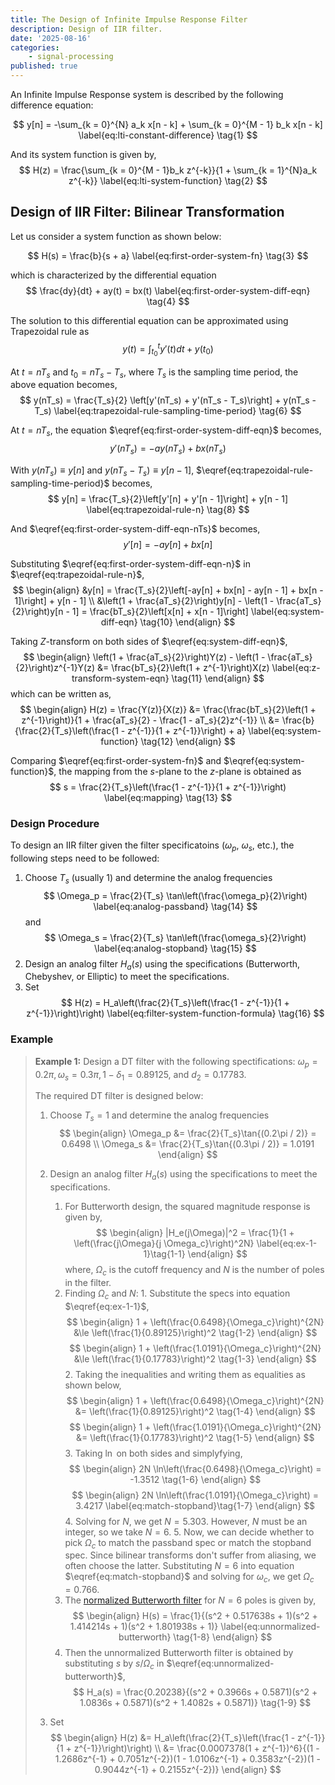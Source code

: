 ```yaml
---
title: The Design of Infinite Impulse Response Filter
description: Design of IIR filter.
date: '2025-08-16'
categories:
    - signal-processing
published: true
---
```


An Infinite Impulse Response system is described by the following difference equation:

$$
y[n] = -\sum_{k = 0}^{N} a_k x[n - k] + \sum_{k = 0}^{M - 1} b_k x[n - k]
\label{eq:lti-constant-difference} \tag{1}
$$

And its system function is given by,
$$
H(z) = \frac{\sum_{k = 0}^{M - 1}b_k z^{-k}}{1 + \sum_{k = 1}^{N}a_k z^{-k}}
\label{eq:lti-system-function} \tag{2}
$$

## Design of IIR Filter: Bilinear Transformation

Let us consider a system function as shown below:

$$
H(s) = \frac{b}{s + a}
\label{eq:first-order-system-fn} \tag{3}
$$

which is characterized by the differential equation
$$
\frac{dy}{dt} + ay(t) = bx(t)
\label{eq:first-order-system-diff-eqn} \tag{4}
$$

The solution to this differential equation can be approximated using Trapezoidal rule as
$$
y(t) = \int_{t_0}^t y'(t) dt + y(t_0)
\label{eq:trapezoidal-rule} \tag{5}
$$

At $t = nT_s$ and $t_0 = nT_s - T_s$, where $T_s$ is the sampling time period, the above equation becomes,
$$
y(nT_s) = \frac{T_s}{2} \left[y'(nT_s) + y'(nT_s - T_s)\right] + y(nT_s - T_s)
\label{eq:trapezoidal-rule-sampling-time-period} \tag{6}
$$

At $t = nT_s$, the equation $\eqref{eq:first-order-system-diff-eqn}$ becomes,
$$
y'(nT_s) = -ay(nT_s) + bx(nT_s)
\label{eq:first-order-system-diff-eqn-nTs} \tag{7}
$$

With $y(nT_s) \equiv y[n]$ and $y(nT_s - T_s) \equiv y[n - 1]$, $\eqref{eq:trapezoidal-rule-sampling-time-period}$ becomes,
$$
y[n] = \frac{T_s}{2}\left[y'[n] + y'[n - 1]\right] + y[n - 1]
\label{eq:trapezoidal-rule-n} \tag{8}
$$

And $\eqref{eq:first-order-system-diff-eqn-nTs}$ becomes,
$$
y'[n] = -ay[n] + bx[n]
\label{eq:first-order-system-diff-eqn-n} \tag{9}
$$

Substituting $\eqref{eq:first-order-system-diff-eqn-n}$ in $\eqref{eq:trapezoidal-rule-n}$,
$$
\begin{align}
&y[n] = \frac{T_s}{2}\left[-ay[n] + bx[n] - ay[n - 1] + bx[n - 1]\right] + y[n - 1] \\
&\left(1 + \frac{aT_s}{2}\right)y[n] - \left(1 - \frac{aT_s}{2}\right)y[n - 1] = \frac{bT_s}{2}\left[x[n] + x[n - 1]\right]
\label{eq:system-diff-eqn} \tag{10}
\end{align}
$$

Taking $Z$-transform on both sides of $\eqref{eq:system-diff-eqn}$,
$$
\begin{align}
\left(1 + \frac{aT_s}{2}\right)Y(z) - \left(1 - \frac{aT_s}{2}\right)z^{-1}Y(z) &= \frac{bT_s}{2}\left(1 + z^{-1}\right)X(z)
\label{eq:z-transform-system-eqn} \tag{11}
\end{align}
$$
which can be written as,
$$
\begin{align}
H(z) = \frac{Y(z)}{X(z)} &= \frac{\frac{bT_s}{2}\left(1 + z^{-1}\right)}{1 + \frac{aT_s}{2} - \frac{1 - aT_s}{2}z^{-1}} \\
&= \frac{b}{\frac{2}{T_s}\left(\frac{1 - z^{-1}}{1 + z^{-1}}\right) + a}
\label{eq:system-function} \tag{12}
\end{align}
$$

Comparing $\eqref{eq:first-order-system-fn}$ and $\eqref{eq:system-function}$, the mapping from the $s$-plane to the $z$-plane is obtained as
$$
s = \frac{2}{T_s}\left(\frac{1 - z^{-1}}{1 + z^{-1}}\right)
\label{eq:mapping} \tag{13}
$$

### Design Procedure

To design an IIR filter given the filter specificatoins ($\omega_p$, $\omega_s$, etc.), the following steps need to be followed:

1. Choose $T_s$ (usually 1) and determine the analog frequencies
    $$
    \Omega_p = \frac{2}{T_s} \tan\left(\frac{\omega_p}{2}\right)
    \label{eq:analog-passband} \tag{14}
    $$
    and 
    $$
    \Omega_s = \frac{2}{T_s} \tan\left(\frac{\omega_s}{2}\right)
    \label{eq:analog-stopband} \tag{15}
    $$
2. Design an analog filter $H_a(s)$ using the specifications (Butterworth, Chebyshev, or Elliptic) to meet the specifications.
3. Set 
    $$
    H(z) = H_a\left(\frac{2}{T_s}\left(\frac{1 - z^{-1}}{1 + z^{-1}}\right)\right)
    \label{eq:filter-system-function-formula} \tag{16}
    $$

### Example

> **Example 1:** Design a DT filter with the following spectifications: $\omega_p = 0.2\pi, \omega_s = 0.3\pi, 1 - \delta_1 = 0.89125,$ and $d_2 = 0.17783$.
>
> The required DT filter is designed below:
> 1. Choose $T_s = 1$ and determine the analog frequencies
> $$
\begin{align}
\Omega_p &= \frac{2}{T_s}\tan{(0.2\pi / 2)} = 0.6498 \\
\Omega_s &= \frac{2}{T_s}\tan{(0.3\pi / 2)} = 1.0191
\end{align}
> $$
>
> 2. Design an analog filter $H_a(s)$ using the specifications to meet the specifications.
>       1. For Butterworth design, the squared magnitude response is given by,
> $$
\begin{align}
|H_e(j\Omega)|^2 = \frac{1}{1 + \left(\frac{j\Omega}{j \Omega_c}\right)^2N}
\label{eq:ex-1-1}\tag{1-1}
\end{align}
> $$
>       where, $\Omega_c$ is the cutoff frequency and $N$ is the number of poles in the filter.
>       2. Finding $\Omega_c$ and $N$:
>               1. Substitute the specs into equation $\eqref{eq:ex-1-1}$,
> $$
\begin{align}
1 + \left(\frac{0.6498}{\Omega_c}\right)^{2N} &\le \left(\frac{1}{0.89125}\right)^2
\tag{1-2}
\end{align}
> $$
> $$
\begin{align}
1 + \left(\frac{1.0191}{\Omega_c}\right)^{2N} &\le \left(\frac{1}{0.17783}\right)^2
\tag{1-3}
\end{align}
> $$
>               2. Taking the inequalities and writing them as equalities as shown below,
> $$
\begin{align}
1 + \left(\frac{0.6498}{\Omega_c}\right)^{2N} &= \left(\frac{1}{0.89125}\right)^2
\tag{1-4}
\end{align}
> $$
> $$
\begin{align}
1 + \left(\frac{1.0191}{\Omega_c}\right)^{2N} &= \left(\frac{1}{0.17783}\right)^2
\tag{1-5}
\end{align}
> $$
>               3. Taking $\ln$ on both sides and simplyfying,
> $$
\begin{align}
2N \ln\left(\frac{0.6498}{\Omega_c}\right) = -1.3512
\tag{1-6}
\end{align}
> $$
> $$
\begin{align}
2N \ln\left(\frac{1.0191}{\Omega_c}\right) = 3.4217
\label{eq:match-stopband}\tag{1-7}
\end{align}
> $$
>               4. Solving for $N$, we get $N = 5.303$. However, $N$ must be an integer, so we take $N = 6$.
>               5. Now, we can decide whether to pick $\Omega_c$ to match the passband spec or match the stopband spec. Since bilinear transforms don't suffer from aliasing, we often choose the latter. Substituting $N = 6$ into equation $\eqref{eq:match-stopband}$ and solving for $\omega_c$, we get $\Omega_c = 0.766$.
>       3. The [normalized Butterworth filter](https://en.wikipedia.org/wiki/Butterworth_filter) for $N = 6$ poles is given by,
> $$
\begin{align}
H(s) = \frac{1}{(s^2 + 0.517638s + 1)(s^2 + 1.414214s + 1)(s^2 + 1.801938s + 1)}
\label{eq:unnormalized-butterworth} \tag{1-8}
\end{align}
> $$
>       4. Then the unnormalized Butterworth filter is obtained by substituting $s$ by $s/\Omega_c$ in $\eqref{eq:unnormalized-butterworth}$,
> $$
H_a(s) = \frac{0.20238}{(s^2 + 0.3966s + 0.5871)(s^2 + 1.0836s + 0.5871)(s^2 + 1.4082s + 0.5871)}
\tag{1-9}
> $$
> 3. Set
> $$
\begin{align}
H(z) &= H_a\left(\frac{2}{T_s}\left(\frac{1 - z^{-1}}{1 + z^{-1}}\right)\right) \\
&= \frac{0.0007378(1 + z^{-1})^6}{(1 - 1.2686z^{-1} + 0.7051z^{-2})(1 - 1.0106z^{-1} + 0.3583z^{-2})(1 - 0.9044z^{-1} + 0.2155z^{-2})}
\end{align}
> $$


